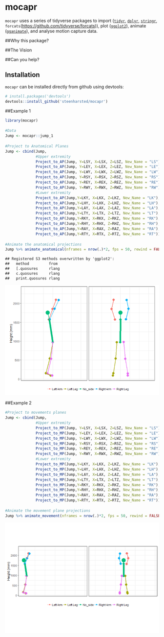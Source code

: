 mocapr
================

<!-- README.md is generated from README.Rmd. Please edit that file -->

`mocapr` uses a series of tidyverse packages to import
([`tidyr`](https://github.com/tidyverse/tidyr),
[`dplyr`](https://github.com/tidyverse/dplyr),
[`stringr`](https://github.com/tidyverse/stringr),
`forcats`(<https://github.com/tidyverse/forcats>)), plot
([`ggplot2`](https://github.com/tidyverse/ggplot2)), animate
([`gganimate`](https://github.com/thomasp85/gganimate)), and analyse
motion capture data.

\#\#Why this package?

\#\#The Vision

\#\#Can you help?

## Installation

`mocapr` can be installed directly from github using devtools:

``` r
# install.packages('devtools')
devtools::install_github('steenharsted/mocapr')
```

\#\#Example 1

``` r
library(mocapr)

#Data
Jump <- mocapr::jump_1

#Project to Anatomical Planes 
Jump <- cbind(Jump,
              #Upper extremity
              Project_to_AP(Jump, Y=LSY, X=LSX, Z=LSZ, New_Name = "LS"),
              Project_to_AP(Jump, Y=LEY, X=LEX, Z=LEZ, New_Name = "LE"),
              Project_to_AP(Jump, Y=LWY, X=LWX, Z=LWZ, New_Name = "LW"),
              Project_to_AP(Jump, Y=RSY, X=RSX, Z=RSZ, New_Name = "RS"),
              Project_to_AP(Jump, Y=REY, X=REX, Z=REZ, New_Name = "RE"),
              Project_to_AP(Jump, Y=RWY, X=RWX, Z=RWZ, New_Name = "RW"),
              #Lower extremity
              Project_to_AP(Jump,Y=LKY, X=LKX, Z=LKZ, New_Name = "LK"),
              Project_to_AP(Jump,Y=LHY, X=LHX, Z=LHZ, New_Name = "LH"),
              Project_to_AP(Jump,Y=LAY, X=LAX, Z=LAZ, New_Name = "LA"),
              Project_to_AP(Jump,Y=LTY, X=LTX, Z=LTZ, New_Name = "LT"),
              Project_to_AP(Jump,Y=RKY, X=RKX, Z=RKZ, New_Name = "RK"),
              Project_to_AP(Jump,Y=RHY, X=RHX, Z=RHZ, New_Name = "RH"),
              Project_to_AP(Jump,Y=RAY, X=RAX, Z=RAZ, New_Name = "RA"),
              Project_to_AP(Jump,Y=RTY, X=RTX, Z=RTZ, New_Name = "RT"))

#Animate the anatomical projections
Jump %>% animate_anatomical(nframes = nrow(.)*2, fps = 50, rewind = FALSE)
```

    ## Registered S3 methods overwritten by 'ggplot2':
    ##   method         from 
    ##   [.quosures     rlang
    ##   c.quosures     rlang
    ##   print.quosures rlang

![](README_files/figure-gfm/unnamed-chunk-1-1.gif)<!-- -->

\#\#Example 2

``` r
#Project to movements planes
Jump <- cbind(Jump,
              #Upper extremity
              Project_to_MP(Jump, Y=LSY, X=LSX, Z=LSZ, New_Name = "LS"),
              Project_to_MP(Jump, Y=LEY, X=LEX, Z=LEZ, New_Name = "LE"),
              Project_to_MP(Jump, Y=LWY, X=LWX, Z=LWZ, New_Name = "LW"),
              Project_to_MP(Jump, Y=RSY, X=RSX, Z=RSZ, New_Name = "RS"),
              Project_to_MP(Jump, Y=REY, X=REX, Z=REZ, New_Name = "RE"),
              Project_to_MP(Jump, Y=RWY, X=RWX, Z=RWZ, New_Name = "RW"),
              #Lower extremity
              Project_to_MP(Jump,Y=LKY, X=LKX, Z=LKZ, New_Name = "LK"),
              Project_to_MP(Jump,Y=LHY, X=LHX, Z=LHZ, New_Name = "LH"),
              Project_to_MP(Jump,Y=LAY, X=LAX, Z=LAZ, New_Name = "LA"),
              Project_to_MP(Jump,Y=LTY, X=LTX, Z=LTZ, New_Name = "LT"),
              Project_to_MP(Jump,Y=RKY, X=RKX, Z=RKZ, New_Name = "RK"),
              Project_to_MP(Jump,Y=RHY, X=RHX, Z=RHZ, New_Name = "RH"),
              Project_to_MP(Jump,Y=RAY, X=RAX, Z=RAZ, New_Name = "RA"),
              Project_to_MP(Jump,Y=RTY, X=RTX, Z=RTZ, New_Name = "RT"))

#Animate the movement plane projections
Jump %>% animate_movement(nframes = nrow(.)*2, fps = 50, rewind = FALSE)
```

![](README_files/figure-gfm/unnamed-chunk-2-1.gif)<!-- -->
